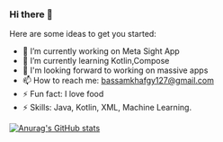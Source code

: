 ### Hi there 👋

Here are some ideas to get you started:

- 🔭 I’m currently working on Meta Sight App
- 🌱 I’m currently learning Kotlin,Compose
- 👯 I'm looking forward to working on massive apps
- 📫 How to reach me: bassamkhafgy127@gmail.com
- ⚡ Fun fact: I love food
- ⚡ Skills: Java, Kotlin, XML, Machine Learning.

[![Anurag's GitHub stats](https://github-readme-stats.vercel.app/api?username=bassam-khafagy127)](https://github.com/anuraghazra/github-readme-stats)
